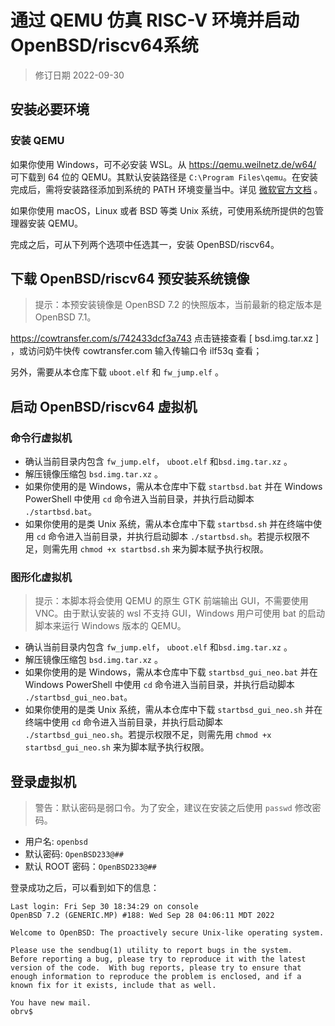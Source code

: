 # 通过 QEMU 仿真 RISC-V 环境并启动 OpenBSD/riscv64系统

> 修订日期 2022-09-30



## 安装必要环境



### 安装 QEMU

如果你使用 Windows，可不必安装 WSL。从 https://qemu.weilnetz.de/w64/ 可下载到 64 位的 QEMU。其默认安装路径是 `C:\Program Files\qemu`。在安装完成后，需将安装路径添加到系统的 PATH 环境变量当中。详见 [微软官方文档](https://learn.microsoft.com/zh-cn/windows-server/administration/windows-commands/path#remarks) 。

如果你使用 macOS，Linux 或者 BSD 等类 Unix 系统，可使用系统所提供的包管理器安装 QEMU。

完成之后，可从下列两个选项中任选其一，安装 OpenBSD/riscv64。



## 下载 OpenBSD/riscv64 预安装系统镜像

> 提示：本预安装镜像是 OpenBSD 7.2 的快照版本，当前最新的稳定版本是 OpenBSD 7.1。

 https://cowtransfer.com/s/742433dcf3a743 点击链接查看 [ bsd.img.tar.xz ] ，或访问奶牛快传 cowtransfer.com 输入传输口令 ilf53q 查看；

另外，需要从本仓库下载 `uboot.elf` 和 `fw_jump.elf` 。

## 启动 OpenBSD/riscv64 虚拟机

### 命令行虚拟机

- 确认当前目录内包含 `fw_jump.elf`， `uboot.elf` 和`bsd.img.tar.xz` 。
- 解压镜像压缩包 `bsd.img.tar.xz` 。
- 如果你使用的是 Windows，需从本仓库中下载 `startbsd.bat` 并在 Windows PowerShell 中使用 `cd` 命令进入当前目录，并执行启动脚本 `./startbsd.bat`。
- 如果你使用的是类 Unix 系统，需从本仓库中下载 `startbsd.sh` 并在终端中使用 `cd` 命令进入当前目录，并执行启动脚本 `./startbsd.sh`。若提示权限不足，则需先用 `chmod +x startbsd.sh` 来为脚本赋予执行权限。

### 图形化虚拟机

> 提示：本脚本将会使用 QEMU 的原生 GTK 前端输出 GUI，不需要使用 VNC。由于默认安装的 wsl 不支持 GUI，Windows 用户可使用 bat 的启动脚本来运行 Windows 版本的 QEMU。

- 确认当前目录内包含 `fw_jump.elf`， `uboot.elf` 和`bsd.img.tar.xz` 。
- 解压镜像压缩包 `bsd.img.tar.xz` 。
- 如果你使用的是 Windows，需从本仓库中下载 `startbsd_gui_neo.bat` 并在 Windows PowerShell 中使用 `cd` 命令进入当前目录，并执行启动脚本 `./startbsd_gui_neo.bat`。
- 如果你使用的是类 Unix 系统，需从本仓库中下载 `startbsd_gui_neo.sh` 并在终端中使用 `cd` 命令进入当前目录，并执行启动脚本 `./startbsd_gui_neo.sh`。若提示权限不足，则需先用 `chmod +x startbsd_gui_neo.sh` 来为脚本赋予执行权限。


## 登录虚拟机

> 警告：默认密码是弱口令。为了安全，建议在安装之后使用 `passwd` 修改密码。

- 用户名: `openbsd`
- 默认密码: `OpenBSD233@##`
- 默认 ROOT 密码：`OpenBSD233@##`

登录成功之后，可以看到如下的信息：

```
Last login: Fri Sep 30 18:34:29 on console
OpenBSD 7.2 (GENERIC.MP) #188: Wed Sep 28 04:06:11 MDT 2022

Welcome to OpenBSD: The proactively secure Unix-like operating system.

Please use the sendbug(1) utility to report bugs in the system.
Before reporting a bug, please try to reproduce it with the latest
version of the code.  With bug reports, please try to ensure that
enough information to reproduce the problem is enclosed, and if a
known fix for it exists, include that as well.

You have new mail.
obrv$
```
